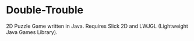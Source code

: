 Double-Trouble
==============

2D Puzzle Game written in Java. 
Requires Slick 2D and LWJGL (Lightweight Java Games Library).

